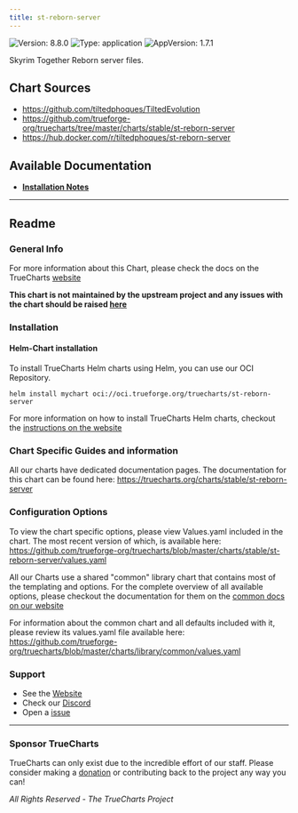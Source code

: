 ```yaml
---
title: st-reborn-server
---
```


![Version: 8.8.0](https://img.shields.io/badge/Version-8.8.0-informational?style=flat-square) ![Type: application](https://img.shields.io/badge/Type-application-informational?style=flat-square) ![AppVersion: 1.7.1](https://img.shields.io/badge/AppVersion-1.7.1-informational?style=flat-square)

Skyrim Together Reborn server files.

## Chart Sources

- https://github.com/tiltedphoques/TiltedEvolution
- https://github.com/trueforge-org/truecharts/tree/master/charts/stable/st-reborn-server
- https://hub.docker.com/r/tiltedphoques/st-reborn-server

## Available Documentation

- [**Installation Notes**](./installation_notes)


---

## Readme


### General Info

For more information about this Chart, please check the docs on the TrueCharts [website](https://truecharts.org/charts/stable/st-reborn-server)

**This chart is not maintained by the upstream project and any issues with the chart should be raised [here](https://github.com/trueforge-org/truecharts/issues/new/choose)**

### Installation

#### Helm-Chart installation

To install TrueCharts Helm charts using Helm, you can use our OCI Repository.

`helm install mychart oci://oci.trueforge.org/truecharts/st-reborn-server`

For more information on how to install TrueCharts Helm charts, checkout the [instructions on the website](https://truecharts.org/guides/)

### Chart Specific Guides and information

All our charts have dedicated documentation pages.
The documentation for this chart can be found here:
https://truecharts.org/charts/stable/st-reborn-server

### Configuration Options

To view the chart specific options, please view Values.yaml included in the chart.
The most recent version of which, is available here: https://github.com/trueforge-org/truecharts/blob/master/charts/stable/st-reborn-server/values.yaml

All our Charts use a shared "common" library chart that contains most of the templating and options.
For the complete overview of all available options, please checkout the documentation for them on the [common docs on our website](https://truecharts.org/common/)

For information about the common chart and all defaults included with it, please review its values.yaml file available here: https://github.com/trueforge-org/truecharts/blob/master/charts/library/common/values.yaml

### Support

- See the [Website](https://truecharts.org)
- Check our [Discord](https://discord.gg/tVsPTHWTtr)
- Open a [issue](https://github.com/trueforge-org/truecharts/issues/new/choose)

---

### Sponsor TrueCharts

TrueCharts can only exist due to the incredible effort of our staff.
Please consider making a [donation](https://truecharts.org/general/sponsor/) or contributing back to the project any way you can!

_All Rights Reserved - The TrueCharts Project_
